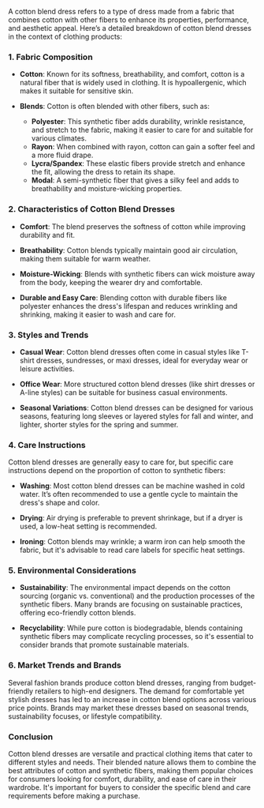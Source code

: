 A cotton blend dress refers to a type of dress made from a fabric that combines cotton with other fibers to enhance its properties, performance, and aesthetic appeal. Here’s a detailed breakdown of cotton blend dresses in the context of clothing products:

### **1. Fabric Composition**

- **Cotton**: Known for its softness, breathability, and comfort, cotton is a natural fiber that is widely used in clothing. It is hypoallergenic, which makes it suitable for sensitive skin.
  
- **Blends**: Cotton is often blended with other fibers, such as:
  - **Polyester**: This synthetic fiber adds durability, wrinkle resistance, and stretch to the fabric, making it easier to care for and suitable for various climates.
  - **Rayon**: When combined with rayon, cotton can gain a softer feel and a more fluid drape.
  - **Lycra/Spandex**: These elastic fibers provide stretch and enhance the fit, allowing the dress to retain its shape.
  - **Modal**: A semi-synthetic fiber that gives a silky feel and adds to breathability and moisture-wicking properties.

### **2. Characteristics of Cotton Blend Dresses**

- **Comfort**: The blend preserves the softness of cotton while improving durability and fit.
  
- **Breathability**: Cotton blends typically maintain good air circulation, making them suitable for warm weather.
  
- **Moisture-Wicking**: Blends with synthetic fibers can wick moisture away from the body, keeping the wearer dry and comfortable.

- **Durable and Easy Care**: Blending cotton with durable fibers like polyester enhances the dress's lifespan and reduces wrinkling and shrinking, making it easier to wash and care for.

### **3. Styles and Trends**

- **Casual Wear**: Cotton blend dresses often come in casual styles like T-shirt dresses, sundresses, or maxi dresses, ideal for everyday wear or leisure activities.

- **Office Wear**: More structured cotton blend dresses (like shirt dresses or A-line styles) can be suitable for business casual environments.

- **Seasonal Variations**: Cotton blend dresses can be designed for various seasons, featuring long sleeves or layered styles for fall and winter, and lighter, shorter styles for the spring and summer.

### **4. Care Instructions**

Cotton blend dresses are generally easy to care for, but specific care instructions depend on the proportion of cotton to synthetic fibers:

- **Washing**: Most cotton blend dresses can be machine washed in cold water. It’s often recommended to use a gentle cycle to maintain the dress's shape and color.

- **Drying**: Air drying is preferable to prevent shrinkage, but if a dryer is used, a low-heat setting is recommended.

- **Ironing**: Cotton blends may wrinkle; a warm iron can help smooth the fabric, but it's advisable to read care labels for specific heat settings.

### **5. Environmental Considerations**

- **Sustainability**: The environmental impact depends on the cotton sourcing (organic vs. conventional) and the production processes of the synthetic fibers. Many brands are focusing on sustainable practices, offering eco-friendly cotton blends.

- **Recyclability**: While pure cotton is biodegradable, blends containing synthetic fibers may complicate recycling processes, so it's essential to consider brands that promote sustainable materials.

### **6. Market Trends and Brands**

Several fashion brands produce cotton blend dresses, ranging from budget-friendly retailers to high-end designers. The demand for comfortable yet stylish dresses has led to an increase in cotton blend options across various price points. Brands may market these dresses based on seasonal trends, sustainability focuses, or lifestyle compatibility.

### **Conclusion**

Cotton blend dresses are versatile and practical clothing items that cater to different styles and needs. Their blended nature allows them to combine the best attributes of cotton and synthetic fibers, making them popular choices for consumers looking for comfort, durability, and ease of care in their wardrobe. It's important for buyers to consider the specific blend and care requirements before making a purchase.